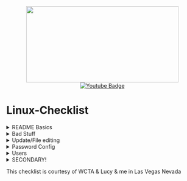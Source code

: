 <div id="header" align="center">
  <img src="https://media.giphy.com/media/U93mRRxg9A1QQ/giphy-downsized-large.gif" width="400" height="200"/>
</div>
<div id="badges" align="center">
  <a href="https://www.youtube.com/watch?v=xvFZjo5PgG0">
    <img src="https://img.shields.io/badge/YouTube-red?style=for-the-badge&logo=youtube&logoColor=white" alt="Youtube Badge"/>
  </a>
</div>

# Linux-Checklist
<details closed>
  <summary>  README Basics  </summary>
  <br>
  
 Read the README. Get root passwords and authorized users. 

Answer forensic questions. If you need to find files use the command ```find /home -name '*' -type f``` You can change “/home” to “/” if you want to search the entire computer.

Manage users. Delete any that aren’t supposed to exist. Undisable the accounts that are supposed to exist. Make sure everyone who should be admin is admin and everyone who is supposed to be standard is standard. Add any that are needed. Make sure to unlock and re-lock. System Settings> Users and Groups > Unlock.

Look in the README for “insecure” passwords. Change those users’ passwords.

sudo ufw enable Allow any ports in the README

Correct file permissions: Execute the following commands to put correct file permissions on important system files (with sudo): 

```chmod -R 444 /var/log```  $$\color{red}\text{Be very careful with these, I believe some of them have crashed/corrupted my system a couple times.}//

```chmod 440 /etc/passwd```

```chmod 440 /etc/shadow```

```chmod 440 /etc/group```

```chmod -R 444 /etc/ssh```

</details>
<details closed> 
  <summary>  Bad Stuff  </summary>
</br>
Delete all non-work related files (If specified in readme) use: ```find / -name '*.<file extension>' -type f -delete```
  Remove .mp3, .mov, .mp4, .avi, .mpg, .mpeg, .flac, .m4a, .flv, .ogg, .gif, .png, .jpg, and .jpeg.

sudo apt-get install bum Use bum to look for bad services. Remove apache, nginx, bind9 (DNS), ssh, or FTP unless otherwise stated in the README. Type sudo bum to start bum.

```sysctl -n net.ipv4.tcp_syncookies``` stops bad cookies. 

```sudo nano /etc/apt/sources.list``` Check for any bad sources

```sudo nano /etc/hosts``` Check for any redirects

```sudo crontab -e``` - check for anything in there, it might be malicious. 

```sudo nano /etc/lightdm/lightdm.conf``` and add ```allow-guest=false``` at the bottom, then do “sudo service lightdm restart”  (make sure you aren’t doing any updates when you restart lightdm)

Remove hacking tools. Open Ubuntu Software center and look at recently installed software for “nmap”, “ophcrack”, or anything else that looks suspicious. If in doubt look up its name.

Remove non-work related software. Anything that looks like a game should be removed. If in doubt look it up. If you find a file called “passwords.txt” make sure to delete it.

Disable samba (unless readme says otherwise) using sudo service smbd stop and sudo service samba stop (also uninstall samba too)

Purge netcat. Use ```sudo apt-get purge netcat nc netcat-*``` to purge all forms of netcat.

Secure Ports. Follow these steps: sudo ss -ln | grep tcp This lists all open ports Look at the list of open ports and use sudo lsof -i :<Port> to get the program Determine if the port is a backdoor (if it has nc or netcat in the name it is a backdoor) Determine if the program is supposed to be on the computer These ports are safe: 22, 53, 631, 35509

Disable FTP services:
Bring up a terminal, and type ```service --status-all``` and press Enter
Type ```sudo apt-get remove pure-ftpd``` and press Enter. Type the password, and press enter. Hit yes, and enter.

</details>
<details closed> 
  <summary>  Update/File editing  </summary>
</br>
  
Go to terminal and ```sudo apt-get update``` and then ```sudo apt-get upgrade``` and ```sudo apt-get dist-upgrade```  Let the apps update while you are doing other stuff.
  
System Settings>Software&Updates have it check for recommended updates once a day.

After Updates Complete: sudo restart lightdm This gives points for editing lightdm.conf

```sudo nano /etc/ssh/sshd_config``` and add ```PermitRootLogin no``` to the bottom. You might need to stop ssh, edit config, and restart. ```sudo service ssh restart```

```sudo nano /etc/pam.d/common-password``` Install ```sudo apt-get install libpam-cracklib``` and then add ```password requisite pam_cracklib.so minlen=10``` to the end of the file. 

```sudo nano /etc/pam.d/common-password``` Use ^W and look for ```pam_unix.so``` add ```minlen=8``` to the end of this line
</details>
<details closed>
  <summary> Password Config </summary>
    <br>
  
  sudo nano /etc/login.defs change/add to:
<pre>
  PASS_MAX_DAYS 90
  PASS_MIN_DAYS 7
  PASS_WARN_AGE 14
</pre>


```sudo visudo``` Make sure only the default account can sudo.
  

~~```sudo nano /etc/pam.d/common-auth``` Use ^W to find pam_tally2.so add deny=5 unlock_time=1800 to the end of the line. This denies password attempts and adds a lockout period.~~

</details>


<details closed> 
<summary>  Users </summary>
</br>
  
Disable Admin on non-admin members

Enable Admin on Admin members

Turn of auto sign in on everyone except for yourself

Change weak passwords
</details>

<details closed>
<summary> SECONDARY! </summary>
</br>
For more items, look at https://github.com/Forty-Bot/linux-checklist

<details closed>
<summary><h2>Remove Unauthorized Users</h2></summary>
<br>
<pre>sudo userdel $user</pre>
Be careful, if you delete a user that is authorized, you can't get points back by re-creating it
</details>

<details closed>
<summary><h2>Remove Users from Sudo Group</h2></summary>
<br>
<pre>sudo deluser $user $group</pre>
</details>

<details closed>
<summary><h2>Add Users to Groups According to README</h2></summary>
<br>
<pre>sudo usermod -a -G $group $user</pre>
</details>

<details closed>
<summary><h2>Create New Users According to README</h2></summary>
<br>
<pre>sudo adduser $user</pre>
</details>

<details closed>
<summary><h2>Password Rules</h2></summary>
Edit /etc/login.defs and add to the bottom:
<pre>
PASS_MIN_DAYS 7
PASS_MAX_DAYS 90
PASS_WARN_AGE 14
</pre>
</details>

<details closed>
<summary><h2>Enable UFW</h2></summary>
<br>
<pre>sudo ufw enable</pre>
</details>

<details closed>
<summary><h2>Remove Rogue Services</h2></summary>
<br>
<pre>sudo service --status-all</pre>
<pre>sudo systemctl disable $service</pre>
</details>


<details closed>
<summary><h2>Enable Automatic Updates (Daily)</h2></summary>
<br>
<pre>sudo apt install unattended-upgrades</pre>
</details>

<details closed>
<summary><h2>Update Systemd</h2></summary>
<br>
<pre>sudo apt upgrade systemd</pre>
</details>

<details closed>
<summary><h2>Update OpenSSH if README requires it</h2></summary>
<br>
<pre>sudo apt upgrade openssh</pre>
</details>

<details closed>
<summary><h2>Look for txt files in home directories</h2></summary>
<br>
<pre>sudo find /home -name '*.txt'</pre>
</details>

<details closed>
<summary><h2>Look for mp3 files in home directories</h2></summary>
<br>
<pre>sudo find /home -name '*.mp3'</pre>
</details>

<details closed>
<summary><h2>Look for image files in home directories</h2></summary>
<br>
<pre>sudo find /home -name '*.jpg'; sudo find /home -name '*.jpeg'; sudo find /home -name '*.png'</pre>
</details>

<details closed>
<summary><h2>Remove hacker stuffs</h2></summary>
<br>
<pre>sudo apt purge wireshark* ophcrack* john* deluge* nmap* hydra*</pre>
</details>

<details closed>
<summary><h2>Disable SSH root login</h2></summary>
<h3>Edit /etc/ssh/sshd_config</h3>
<h3>Replace:</h3>
<pre>PermitRootLogin yes</pre>
<h3>With:</h3>
<pre>PermitRootLogin no</pre>
</details>

<details closed>
<summary><h1>Somewhat Useful Snippets:</h1></summary>

<h2>List all files in a directories and its subdirectories:</h2>
<pre>sudo ls -Ra *</pre>

<h2>Check for blank passwords:</h2>
<pre>sudo passwd -S $user | grep NP</pre>

<h2>List non-system users:</h2>
<pre>awk -F: '($3>=1000)&&($3<60000)&&($1!="nobody"){print $1}' /etc/passwd</pre>

<h2>Check Ports:</h2>
<pre>sudo ss -ln</pre>

<h2>Close a Port:</h2>
<pre>sudo lsof -i :$port</pre>

<h2>Find Where a Program is Located:</h2>
<pre>whereis $program</pre>

<h2>Enable Cookie Protection:</h2>
<pre>sudo sysctl -n net.ipv4.tcp_syncookies</pre>
</details>
</details>

This checklist is courtesy of WCTA & Lucy & me in Las Vegas Nevada
